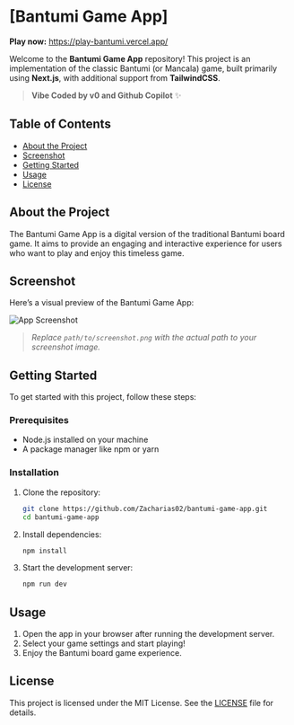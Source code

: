 # [Bantumi Game App]

**Play now:** https://play-bantumi.vercel.app/

Welcome to the **Bantumi Game App** repository! This project is an implementation of the classic Bantumi (or Mancala) game, built primarily using **Next.js**, with additional support from **TailwindCSS**.

> **Vibe Coded by v0 and Github Copilot** ✨

## Table of Contents

- [About the Project](#about-the-project)
- [Screenshot](#screenshot)
- [Getting Started](#getting-started)
- [Usage](#usage)
- [License](#license)

## About the Project

The Bantumi Game App is a digital version of the traditional Bantumi board game. It aims to provide an engaging and interactive experience for users who want to play and enjoy this timeless game.

## Screenshot

Here’s a visual preview of the Bantumi Game App:

![App Screenshot](path/to/screenshot.png)

> _Replace `path/to/screenshot.png` with the actual path to your screenshot image._

## Getting Started

To get started with this project, follow these steps:

### Prerequisites

- Node.js installed on your machine
- A package manager like npm or yarn

### Installation

1. Clone the repository:

   ```bash
   git clone https://github.com/Zacharias02/bantumi-game-app.git
   cd bantumi-game-app
   ```

2. Install dependencies:

   ```bash
   npm install
   ```

3. Start the development server:

   ```bash
   npm run dev
   ```

## Usage

1. Open the app in your browser after running the development server.
2. Select your game settings and start playing!
3. Enjoy the Bantumi board game experience.

## License

This project is licensed under the MIT License. See the [LICENSE](LICENSE) file for details.
